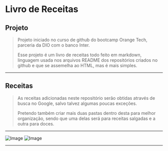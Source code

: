 # Livro de Receitas

## Projeto

> Projeto iniciado no curso de github do bootcamp Orange Tech, parceria da  DIO com o banco Inter.
> 
> Esse projeto é um livro de receitas todo feito em markdown, linguagem usada nos arquivos README dos repositórios criados no github e que se assemelha ao HTML, mas é mais simples.
>
---

## Receitas

> As receitas adicionadas neste repositório serão obtidas através de busca no Google, salvo talvez algumas poucas exceções.
>
> Pretendo também criar mais duas pastas dentro desta para melhor organização, sendo que uma delas será para receitas salgadas e a outra para doces.
>
---

![Image](https://img.shields.io/badge/GitHub-100000?style=for-the-badge&logo=github&logoColor=white)
![Image](https://img.shields.io/badge/Markdown-000000?style=for-the-badge&logo=markdown&logoColor=white)

---